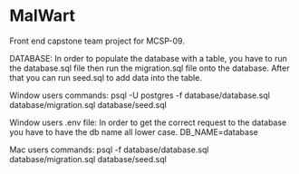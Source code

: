 # MalWart
Front end capstone team project for MCSP-09.

DATABASE:
In order to populate the database with a table, you have to run the database.sql file then run the migration.sql file onto the database. After that you can run seed.sql to add data into the table.

Window users commands: psql -U postgres -f database/database.sql
database/migration.sql
database/seed.sql

Window users .env file: In order to get the correct request to the database you have to have the db name all lower case. DB_NAME=database

Mac users commands: psql -f database/database.sql
database/migration.sql
database/seed.sql

